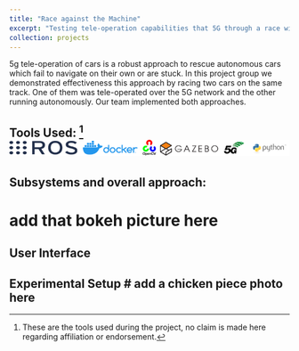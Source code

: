 ```yaml
---
title: "Race against the Machine"
excerpt: "Testing tele-operation capabilities that 5G through a race with autonomous cars<br/><img src='/images/tech-stack-racing.png'>"
collection: projects
---
```


5g tele-operation of cars is a robust approach to rescue autonomous cars which fail to navigate on their own or are stuck. 
In this project group we demonstrated effectiveness this approach by racing two cars on the same track. One of them was tele-operated over the 5G network and the other running autonomously. Our team implemented both approaches.  

## Tools Used:  [^1] ![alt text](/images/tech-stack-racing.png)

## Subsystems and overall approach:

# add that bokeh picture here

## User Interface



## Experimental Setup  # add a chicken piece photo here




[^1]: These are the tools used during the project, no claim is made here regarding affiliation or endorsement.



